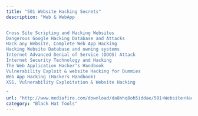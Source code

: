```yaml
---
title: "501 Website Hacking Secrets"
description: "Web & WebApp


Cross Site Scripting and Hacking Websites
Dangerous Google Hacking Database and Attacks
Hack any Website, Complete Web App Hacking
Hacking Website Database and owning systems
Internet Advanced Denial of Service (DDOS) Attack
Internet Security Technology and Hacking
The Web Application Hacker's Handbook
Vulnerability Exploit & website Hacking for Dummies
Web App Hacking (Hackers Handbook)
XSS, Vulnerability Exploitation & Website Hacking

"
url: "http://www.mediafire.com/download/da8nhq8oh5iddae/501+Website+Hacking+Secrets.zip"
category: "Black Hat Tools"
---
```

